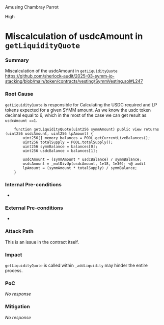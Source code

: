 Amusing Chambray Parrot

High

# Miscalculation of usdcAmount in `getLiquidityQuote`

### Summary

Miscalculation of the usdcAmount in `getLiquidityQuote`
https://github.com/sherlock-audit/2025-03-symm-io-stacking/blob/main/token/contracts/vesting/SymmVesting.sol#L247
### Root Cause

`getLiquidityQuote` is responsible for Calculating the USDC required and LP tokens expected for a given SYMM amount.
As we know the usdc token decimal equal to 6, which in the most of the case we can get result as `usdcAmount ==1`.
```solidity
	function getLiquidityQuote(uint256 symmAmount) public view returns (uint256 usdcAmount, uint256 lpAmount) {
		uint256[] memory balances = POOL.getCurrentLiveBalances();
		uint256 totalSupply = POOL.totalSupply();
		uint256 symmBalance = balances[0];
		uint256 usdcBalance = balances[1];

		usdcAmount = (symmAmount * usdcBalance) / symmBalance;
		usdcAmount = _mulDivUp(usdcAmount, 1e18, 1e30); <@ audit
		lpAmount = (symmAmount * totalSupply) / symmBalance;
	}
```

### Internal Pre-conditions

-

### External Pre-conditions

-

### Attack Path

This is an issue in the contract itself.

### Impact

`getLiquidityQuote` is called within `_addLiquidity` may hinder the entire process.

### PoC

_No response_

### Mitigation

_No response_
